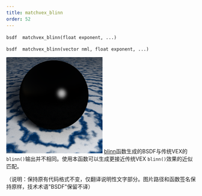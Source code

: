 ```yaml
---
title: matchvex_blinn
order: 52
---
```

`bsdf  matchvex_blinn(float exponent, ...)`

`bsdf  matchvex_blinn(vector nml, float exponent, ...)`

![](../_static/rendering/matchvex_blinn.png)
[blinn](blinn.html "返回Blinn BSDF或计算Blinn着色")函数生成的BSDF与传统VEX的`blinn()`输出并不相同。使用本函数可以生成更接近传统VEX `blinn()`效果的近似匹配。

（说明：保持原有代码格式不变，仅翻译说明性文字部分。图片路径和函数签名保持原样，技术术语"BSDF"保留不译）